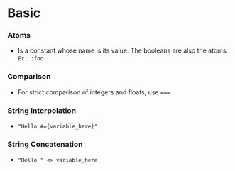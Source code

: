 # Basic

### Atoms
* Is a constant whose name is its value. The booleans are also the atoms.
 ```Ex: :foo``` 


### Comparison

* For strict comparison of integers and floats, use ```===```

### String Interpolation
* ```"Hello #={variable_here}"```

### String Concatenation 
* ```"Hello " <> variable_here```
